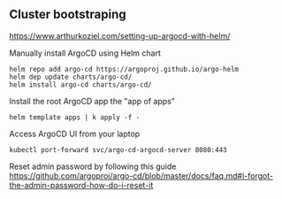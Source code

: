 ## Cluster bootstraping
https://www.arthurkoziel.com/setting-up-argocd-with-helm/


Manually install ArgoCD using Helm chart
```
helm repo add argo-cd https://argoproj.github.io/argo-helm
helm dep update charts/argo-cd/
helm install argo-cd charts/argo-cd/
```

Install the root ArgoCD app the "app of apps"
```
helm template apps | k apply -f -
```


Access ArgoCD UI from your laptop
```
kubectl port-forward svc/argo-cd-argocd-server 8080:443
```
Reset admin password by following this guide
https://github.com/argoproj/argo-cd/blob/master/docs/faq.md#i-forgot-the-admin-password-how-do-i-reset-it